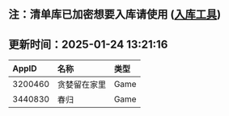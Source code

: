 ## 注：清单库已加密想要入库请使用 ([入库工具](https://github.com/BlankTMing/ManifestAutoUpdate/releases))

## 更新时间：2025-01-24 13:21:16
| AppID | 名称 | 类型  |
| :-------------------- | :----------------------------- | :----------- |
| 3200460 | 贪婪留在家里| Game |
| 3440830 | 春归| Game |
